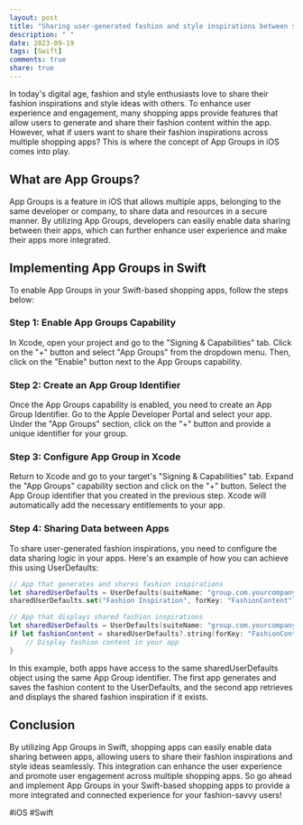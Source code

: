 ```yaml
---
layout: post
title: "Sharing user-generated fashion and style inspirations between shopping apps with App Groups in Swift"
description: " "
date: 2023-09-19
tags: [Swift]
comments: true
share: true
---
```


In today's digital age, fashion and style enthusiasts love to share their fashion inspirations and style ideas with others. To enhance user experience and engagement, many shopping apps provide features that allow users to generate and share their fashion content within the app. However, what if users want to share their fashion inspirations across multiple shopping apps? This is where the concept of App Groups in iOS comes into play.

## What are App Groups?

App Groups is a feature in iOS that allows multiple apps, belonging to the same developer or company, to share data and resources in a secure manner. By utilizing App Groups, developers can easily enable data sharing between their apps, which can further enhance user experience and make their apps more integrated.

## Implementing App Groups in Swift

To enable App Groups in your Swift-based shopping apps, follow the steps below:

### Step 1: Enable App Groups Capability

In Xcode, open your project and go to the "Signing & Capabilities" tab. Click on the "+" button and select "App Groups" from the dropdown menu. Then, click on the "Enable" button next to the App Groups capability.

### Step 2: Create an App Group Identifier

Once the App Groups capability is enabled, you need to create an App Group Identifier. Go to the Apple Developer Portal and select your app. Under the "App Groups" section, click on the "+" button and provide a unique identifier for your group.

### Step 3: Configure App Group in Xcode

Return to Xcode and go to your target's "Signing & Capabilities" tab. Expand the "App Groups" capability section and click on the "+" button. Select the App Group identifier that you created in the previous step. Xcode will automatically add the necessary entitlements to your app.

### Step 4: Sharing Data between Apps

To share user-generated fashion inspirations, you need to configure the data sharing logic in your apps. Here's an example of how you can achieve this using UserDefaults:

```swift
// App that generates and shares fashion inspirations
let sharedUserDefaults = UserDefaults(suiteName: "group.com.yourcompany.appgroup")
sharedUserDefaults.set("Fashion Inspiration", forKey: "FashionContent")

// App that displays shared fashion inspirations
let sharedUserDefaults = UserDefaults(suiteName: "group.com.yourcompany.appgroup")
if let fashionContent = sharedUserDefaults?.string(forKey: "FashionContent") {
    // Display fashion content in your app
}
```

In this example, both apps have access to the same sharedUserDefaults object using the same App Group identifier. The first app generates and saves the fashion content to the UserDefaults, and the second app retrieves and displays the shared fashion inspiration if it exists.

## Conclusion

By utilizing App Groups in Swift, shopping apps can easily enable data sharing between apps, allowing users to share their fashion inspirations and style ideas seamlessly. This integration can enhance the user experience and promote user engagement across multiple shopping apps. So go ahead and implement App Groups in your Swift-based shopping apps to provide a more integrated and connected experience for your fashion-savvy users!

#iOS #Swift